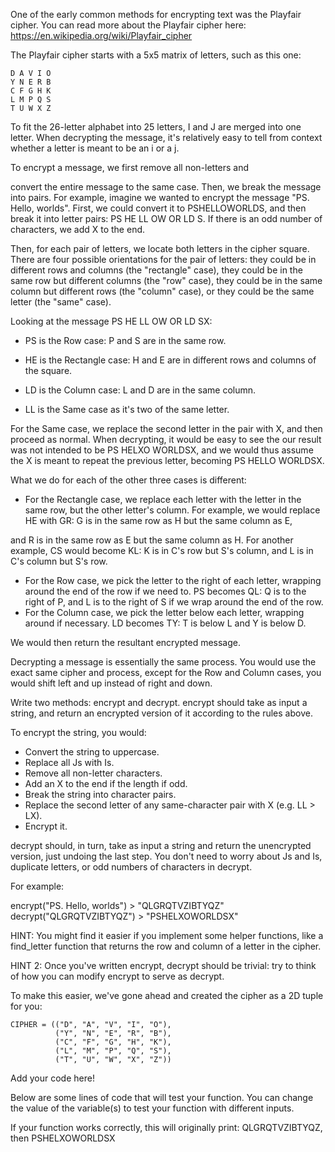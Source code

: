 One of the early common methods for encrypting text was the
Playfair cipher. You can read more about the Playfair cipher
here: https://en.wikipedia.org/wiki/Playfair_cipher

The Playfair cipher starts with a 5x5 matrix of letters,
such as this one:

```
D A V I O
Y N E R B
C F G H K
L M P Q S
T U W X Z
```

To fit the 26-letter alphabet into 25 letters, I and J are
merged into one letter. When decrypting the message, it's
relatively easy to tell from context whether a letter is
meant to be an i or a j.

To encrypt a message, we first remove all non-letters and

convert the entire message to the same case. Then, we break
the message into pairs. For example, imagine we wanted to
encrypt the message "PS. Hello, worlds". First, we could
convert it to PSHELLOWORLDS, and then break it into letter
pairs: PS HE LL OW OR LD S. If there is an odd number of
characters, we add X to the end.

Then, for each pair of letters, we locate both letters in
the cipher square. There are four possible orientations
for the pair of letters: they could be in different rows
and columns (the "rectangle" case), they could be in the
same row but different columns (the "row" case), they could
be in the same column but different rows (the "column"
case), or they could be the same letter (the "same" case).

Looking at the message PS HE LL OW OR LD SX:

- PS is the Row case: P and S are in the same row.

- HE is the Rectangle case: H and E are in different rows
and columns of the square.
- LD is the Column case: L and D are in the same column.
- LL is the Same case as it's two of the same letter.

For the Same case, we replace the second letter in the pair
with X, and then proceed as normal. When decrypting, it
would be easy to see the our result was not intended to be
PS HELXO WORLDSX, and we would thus assume the X is meant to
repeat the previous letter, becoming PS HELLO WORLDSX.

What we do for each of the other three cases is different:

- For the Rectangle case, we replace each letter with
the letter in the same row, but the other letter's
column. For example, we would replace HE with GR:
G is in the same row as H but the same column as E,

and R is in the same row as E but the same column as
H. For another example, CS would become KL: K is in
C's row but S's column, and L is in C's column but S's
row.
- For the Row case, we pick the letter to the right of
each letter, wrapping around the end of the row if we
need to. PS becomes QL: Q is to the right of P, and L
is to the right of S if we wrap around the end of the
row.
- For the Column case, we pick the letter below each
letter, wrapping around if necessary. LD becomes TY:
T is below L and Y is below D.

We would then return the resultant encrypted message.

Decrypting a message is essentially the same process.
You would use the exact same cipher and process, except
for the Row and Column cases, you would shift left and up
instead of right and down.


Write two methods: encrypt and decrypt. encrypt should
take as input a string, and return an encrypted version
of it according to the rules above.

To encrypt the string, you would:

- Convert the string to uppercase.
- Replace all Js with Is.
- Remove all non-letter characters.
- Add an X to the end if the length if odd.
- Break the string into character pairs.
- Replace the second letter of any same-character
pair with X (e.g. LL > LX).
- Encrypt it.

decrypt should, in turn, take as input a string and
return the unencrypted version, just undoing the last
step. You don't need to worry about Js and Is, duplicate
letters, or odd numbers of characters in decrypt.

For example:


encrypt("PS. Hello, worlds") > "QLGRQTVZIBTYQZ"
decrypt("QLGRQTVZIBTYQZ") > "PSHELXOWORLDSX"

HINT: You might find it easier if you implement some
helper functions, like a find_letter function that
returns the row and column of a letter in the cipher.

HINT 2: Once you've written encrypt, decrypt should
be trivial: try to think of how you can modify encrypt
to serve as decrypt.

To make this easier, we've gone ahead and created the
cipher as a 2D tuple for you:

```
CIPHER = (("D", "A", "V", "I", "O"),
          ("Y", "N", "E", "R", "B"),
          ("C", "F", "G", "H", "K"),
          ("L", "M", "P", "Q", "S"),
          ("T", "U", "W", "X", "Z"))
```          

Add your code here!

Below are some lines of code that will test your function.
You can change the value of the variable(s) to test your
function with different inputs.

If your function works correctly, this will originally
print: QLGRQTVZIBTYQZ, then PSHELXOWORLDSX
